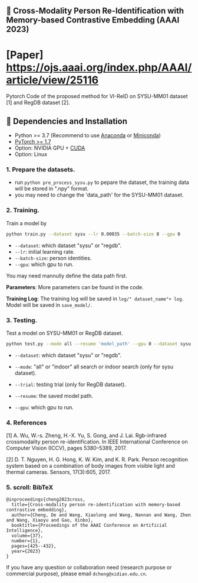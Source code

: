 ## :book: Cross-Modality Person Re-Identification with Memory-based Contrastive Embedding (AAAI 2023)
# [Paper] https://ojs.aaai.org/index.php/AAAI/article/view/25116

Pytorch Code of the proposed method for VI-ReID on SYSU-MM01 dataset [1] and  RegDB dataset [2]. 

## :wrench: Dependencies and Installation

- Python >= 3.7 (Recommend to use [Anaconda](https://www.anaconda.com/download/#linux) or [Miniconda](https://docs.conda.io/en/latest/miniconda.html))
- [PyTorch >= 1.7](https://pytorch.org/)
- Option: NVIDIA GPU + [CUDA](https://developer.nvidia.com/cuda-downloads)
- Option: Linux

### 1. Prepare the datasets.

- run `python pre_process_sysu.py` to pepare the dataset, the training data will be stored in ".npy" format.
- you may need to change the 'data_path' for the SYSU-MM01 dataset.

### 2. Training.
Train a model by

```bash
python train.py --dataset sysu --lr 0.00035 --batch-size 8 --gpu 0
```

- `--dataset`: which dataset "sysu" or "regdb".
- `--lr`: initial learning rate.
- `--batch-size`: person identities.
- `--gpu`:  which gpu to run.

You may need mannully define the data path first.

**Parameters**: More parameters can be found in the code.

**Training Log**: The training log will be saved in `log/" dataset_name"+ log`. Model will be saved in `save_model/`.

### 3. Testing.

Test a model on SYSU-MM01 or RegDB dataset.
```bash
python test.py --mode all --resume 'model_path' --gpu 0 --dataset sysu
```
- `--dataset`: which dataset "sysu" or "regdb".

- `--mode`: "all" or "indoor" all search or indoor search (only for sysu dataset).

- `--trial`: testing trial (only for RegDB dataset).

- `--resume`: the saved model path.

- `--gpu`:  which gpu to run.

###  4. References

[1] A. Wu, W.-s. Zheng, H.-X. Yu, S. Gong, and J. Lai. Rgb-infrared crossmodality person re-identification. In IEEE International Conference on Computer Vision (ICCV), pages 5380–5389, 2017.

[2] D. T. Nguyen, H. G. Hong, K. W. Kim, and K. R. Park. Person recognition system based on a combination of body images from visible light and thermal cameras. Sensors, 17(3):605, 2017.

### 5. scroll: BibTeX

```
@inproceedings{cheng2023cross,
  title={Cross-modality person re-identification with memory-based contrastive embedding},
  author={Cheng, De and Wang, Xiaolong and Wang, Nannan and Wang, Zhen and Wang, Xiaoyu and Gao, Xinbo},
  booktitle={Proceedings of the AAAI Conference on Artificial Intelligence},
  volume={37},
  number={1},
  pages={425--432},
  year={2023}
}
```

If you have any question or collaboration need (research purpose or commercial purpose), please email `dcheng@xidian.edu.cn`.
